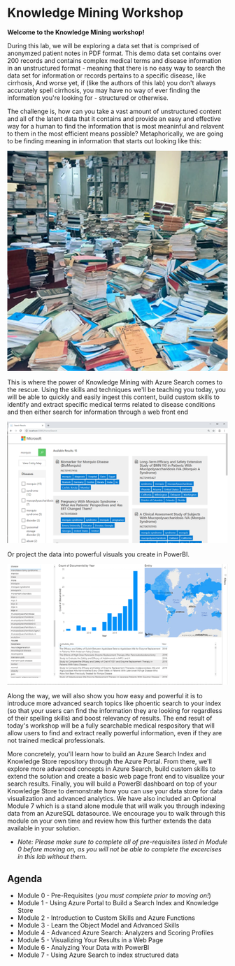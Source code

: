 # Knowledge Mining Workshop

**Welcome to the Knowledge Mining workshop!** 

During this lab, we will be exploring a data set that is comprised of anonymzed patient notes in PDF format.  This demo data set contains over 200 records and contains complex medical terms and disease information in an unstructured format - meaning that there is no easy way to search the data set for information or records pertains to a specific disease, like cirrhosis,  And worse yet, if (like the authors of this lab) you don't always accurately spell cirrhosis, you may have no way of ever finding the information you're looking for - structured or otherwise.

The challenge is, how can you take a vast amount of unstructured content and all of the latent data that it contains and provide an easy and effective way for a human to find the information that is most meaninful and relavent to them in the most efficient means possible?  Metaphorically, we are going to be finding meaning in information that starts out looking like this:

![](images/unstructured.png)

This is where the power of Knowledge Mining with Azure Search comes to the rescue.  Using the skills and techniques we'll be teaching you today, you will be able to quickly and easily ingest this content, build custom skills to identify and extract specific medical terms related to disease conditions and then either search for information through a web front end

![](images/results.png)

Or project the data into powerful visuals  you create in PowerBI.  

![](images/mod5/ks-pbi-visual5-filledmap-graph.png)

Along the way, we will also show you how easy and powerful it is to introduce more advanced search topics like phoentic search to your index (so that your users can find the information they are looking for regardless of their spelling skills) and boost relevancy of results.  The end result of today's workshop will be a fully searchable medical respository that will allow users to find and extract really powerful information, even if they are not trained medical professionals.  

More concretely, you'll learn how to build an Azure Search Index and Knowledge Store repository through the Azure Portal. From there, we'll explore more advanced concepts in Azure Search, build custom skills to extend the solution and create a basic web page front end to visualize your search results. Finally, you will build a PowerBI dashboard on top of your Knowledge Store to demonstrate how you can use your data store for data visualization and advanced analytics. We have also included an Optional Module 7 which is a stand alone module that will walk you through indexing data from an AzureSQL datasource. We encourage you to walk through this module on your own time and review how this further extends the data available in your solution.

+ *Note: Please make sure to complete all of pre-requisites listed in Module 0 before moving on, as you will not be able to complete the excercises in this lab without them*.

## Agenda

+ Module 0 - Pre-Requisites (*you must complete prior to moving on!*)
+ Module 1 - Using Azure Portal to Build a Search Index and Knowledge Store
+ Module 2 - Introduction to Custom Skills and Azure Functions
+ Module 3 - Learn the Object Model and Advanced Skills
+ Module 4 - Advanced Azure Search: Analyzers and Scoring Profiles
+ Module 5 - Visualizing Your Results in a Web Page
+ Module 6 - Analyzing Your Data with PowerBI
+ Module 7 - Using Azure Search to index structured data
